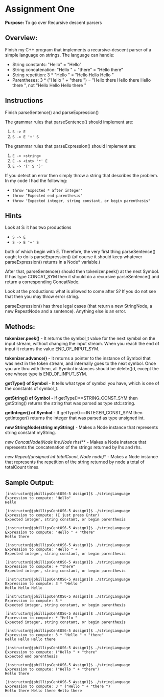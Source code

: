 

# Assignment One

**Purpose:** To go over Recursive descent parsers

## Overview:

Finish my C++ program that implements a recursive-descent parser of a simple language on strings. The language can handle:

* String constants: "Hello" = "Hello"
* String concatenation: "Hello " + "there" = "Hello there"
* String repetition: 3 * "Hello " = "Hello Hello Hello "
* Parentheses: 3 * ("Hello " + "there ") = "Hello there Hello there Hello there ", not "Hello Hello Hello there "

## Instructions

Finish parseSentence() and parseExpression()

The grammar rules that parseSentence() should implement are:

1. `S -> E`
2. `S -> E '+' S`

The grammar rules that parseExpression() should implement are:

1. `E -> <string>`
2. `E -> <int> '*' E`
3. `E -> '(' S ')'`

If you detect an error then simply throw a string that describes the problem. In my code I had the following:

* `throw "Expected * after integer"`
* `throw "Expected end parenthesis"`
* `throw "Expected integer, string constant, or begin parenthesis"`

## Hints

Look at S: it has two productions

* `S -> E`
* `S -> E '+' S`

both of which begin with E. Therefore, the very first thing parseSentence() ought to do is parseExpression() (of course it should keep whatever parseExpression() returns in a Node* variable.)

After that, parseSentence() should then tokenizer.peek() at the next Symbol. If has type CONCAT_SYM then it should do a recursive parseSentence() and return a corresponding ConcatNode.

Look at the productions: what is allowed to come after S? If you do not see that then you may throw error string.

parseExpression() has three legal cases (that return a new StringNode, a new RepeatNode and a sentence). Anything else is an error.

## Methods:

**tokenizer.peek()** - It returns the symbol_t value for the next symbol on the input stream, without changing the input stream. When you reach the end of input it returns the value END_OF_INPUT_SYM.

**tokenizer.advance()** - It returns a pointer to the instance of Symbol that was next in the token stream, and internally goes to the next symbol. Once you are thru with them, all Symbol instances should be delete()d, except the one whose type is END_OF_INPUT_SYM.

**getType() of Symbol** - It tells what type of symbol you have, which is one of the constants of symbol_t.

**getString() of Symbol** - If getType()==STRING_CONST_SYM then getString() returns the string that was parsed as type std::string.

**getInteger() of Symbol** - If getType()==INTEGER_CONST_SYM then getInteger() returns the integer that was parsed as type unsigned int.

**new StringNode(string myString)** - Makes a Node instance that represents string constant myString.

**new ConcatNode(Node* lhs,Node* rhs)** - Makes a Node instance that represents the concatenation of the strings returned by lhs and rhs.

**new Repeat(unsigned int totalCount, Node* node)** - Makes a Node instance that represents the repetition of the string returned by node a total of totalCount times.

## Sample Output:

    [instructor@jphillipsCentOS6-5 Assign1]$ ./stringLanguage
    Expression to compute: "Hello"
    Hello

    [instructor@jphillipsCentOS6-5 Assign1]$ ./stringLanguage
    Expression to compute: (I just press Enter)
    Expected integer, string constant, or begin parenthesis

    [instructor@jphillipsCentOS6-5 Assign1]$ ./stringLanguage
    Expression to compute: "Hello " + "there"
    Hello there

    [instructor@jphillipsCentOS6-5 Assign1]$ ./stringLanguage
    Expression to compute: "Hello " +
    Expected integer, string constant, or begin parenthesis

    [instructor@jphillipsCentOS6-5 Assign1]$ ./stringLanguage
    Expression to compute: + "there"
    Expected integer, string constant, or begin parenthesis

    [instructor@jphillipsCentOS6-5 Assign1]$ ./stringLanguage
    Expression to compute: 3 * "Hello "
    Hello Hello Hello

    [instructor@jphillipsCentOS6-5 Assign1]$ ./stringLanguage
    Expression to compute: 3 *
    Expected integer, string constant, or begin parenthesis

    [instructor@jphillipsCentOS6-5 Assign1]$ ./stringLanguage
    Expression to compute: * "Hello "
    Expected integer, string constant, or begin parenthesis

    [instructor@jphillipsCentOS6-5 Assign1]$ ./stringLanguage
    Expression to compute: 3 * "Hello " + "there"
    Hello Hello Hello there

    [instructor@jphillipsCentOS6-5 Assign1]$ ./stringLanguage
    Expression to compute: ("Hello " + "there"
    Expected end parenthesis

    [instructor@jphillipsCentOS6-5 Assign1]$ ./stringLanguage
    Expression to compute: ("Hello " + "there")
    Hello there

    [instructor@jphillipsCentOS6-5 Assign1]$ ./stringLanguage
    Expression to compute: 3 * ("Hello " + "there ")
    Hello there Hello there Hello there
